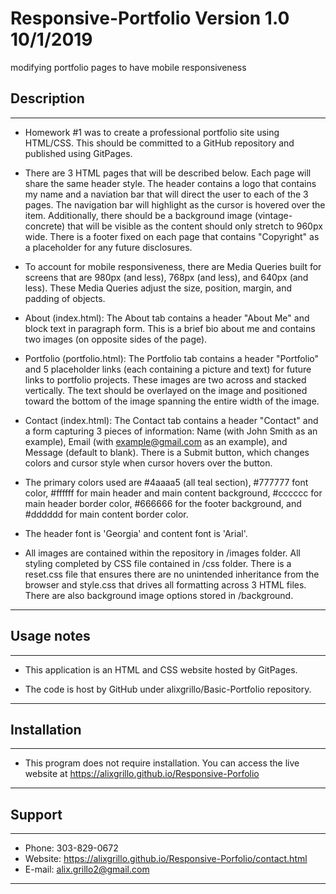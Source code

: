 # Responsive-Portfolio Version 1.0 10/1/2019
modifying portfolio pages to have mobile responsiveness 

## Description
------------------------------------------------
- Homework #1 was to create a professional portfolio site using
HTML/CSS. This should be committed to a GitHub repository and published
using GitPages.

- There are 3 HTML pages that will be described below. Each page
will share the same header style. The header contains a logo that contains
my name and a naviation bar that will direct the user to each of the 
3 pages. The navigation bar will highlight as the cursor is hovered over
the item. Additionally, there should be a background image (vintage-concrete)
that will be visible as the content should only stretch to 960px wide. There
is a footer fixed on each page that contains "Copyright" as a placeholder for 
any future disclosures.

- To account for mobile responsiveness, there are Media Queries built for screens
that are 980px (and less), 768px (and less), and 640px (and less). These Media
Queries adjust the size, position, margin, and padding of objects.

- About (index.html): The About tab contains a header "About Me"
and block text in paragraph form. This is a brief bio about me and contains
two images (on opposite sides of the page).

- Portfolio (portfolio.html): The Portfolio tab contains a header "Portfolio"
and 5 placeholder links (each containing a picture and text) for future links
to portfolio projects. These images are two across and stacked vertically. The
text should be overlayed on the image and positioned toward the bottom of the 
image spanning the entire width of the image.

- Contact (index.html): The Contact tab contains a header "Contact"
and a form capturing 3 pieces of information: Name (with John Smith as an 
example), Email (with example@gmail.com as an example), and Message (default to 
blank). There is a Submit button, which changes colors and cursor style when 
cursor hovers over the button.

- The primary colors used are #4aaaa5 (all teal section), #777777 font color,
#ffffff for main header and main content background, #cccccc for main header 
border color, #666666 for the footer background, and #dddddd for main content
border color.

- The header font is 'Georgia' and content font is 'Arial'.

- All images are contained within the repository in /images folder. All styling
completed by CSS file contained in /css folder. There is a reset.css file that
ensures there are no unintended inheritance from the browser and style.css that
drives all formatting across 3 HTML files. There are also background image options
stored in /background.
------------------------------------------------

## Usage notes
------------------------------------------------
- This application is an HTML and CSS website hosted
by GitPages. 

- The code is host by GitHub under alixgrillo/Basic-Portfolio
repository.
------------------------------------------------

## Installation
------------------------------------------------
- This program does not require installation. 
You can access the live website at 
https://alixgrillo.github.io/Responsive-Porfolio
------------------------------------------------

## Support
------------------------------------------------
- Phone: 303-829-0672
- Website: https://alixgrillo.github.io/Responsive-Porfolio/contact.html
- E-mail: alix.grillo2@gmail.com
------------------------------------------------
